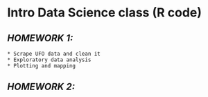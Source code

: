# **Intro Data Science class (R code)**

## *HOMEWORK 1:*

    * Scrape UFO data and clean it
    * Exploratory data analysis
    * Plotting and mapping

## *HOMEWORK 2:*



